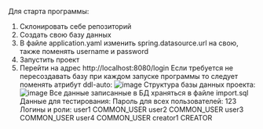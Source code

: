 Для старта программы:
  1. Склонировать себе репозиторий
  2. Создать свою базу данных
  3. В файле application.yaml изменить spring.datasource.url на свою, также поменять username и password
  4. Запустить проект
  5. Перейти на адрес http://localhost:8080/login
Если требуется не пересоздавать базу при каждом запуске программы то следует поменять атрибут ddl-auto:
![image](https://github.com/GNerrell/EventsManagerSber/assets/106912430/7d7825cd-d83a-4480-affc-71a88553113c)
Структура базы данных проекта:
![image](https://github.com/GNerrell/EventsManagerSber/assets/106912430/d99b2824-df51-4f20-b597-12152fb9bea9)
Все данные записанные в БД храняться в файле import.sql
Данные для тестирования:
    Пароль для всех пользователей: 123
  Логины и роли:
     user1 COMMON_USER
     user2 COMMON_USER
     user3 COMMON_USER
     user4 COMMON_USER
     creator1 CREATOR
